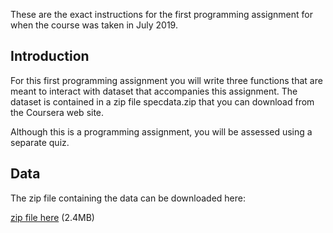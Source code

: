 These are the exact instructions for the first programming assignment for when the course was taken in July 2019.

Introduction
------------

For this first programming assignment you will write three functions that are meant to interact with dataset that accompanies this assignment. The dataset is contained in a zip file specdata.zip that you can download from the Coursera web site.

Although this is a programming assignment, you will be assessed using a separate quiz.

Data
----

The zip file containing the data can be downloaded here:

[zip file here](https://d396qusza40orc.cloudfront.net/rprog%2Fdata%2Fspecdata.zip) (2.4MB)
